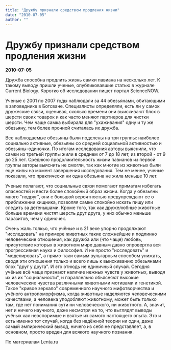 ```yaml
---
title: "Дружбу признали средством продления жизни"
date: "2010-07-05"
author: ""
---
```


# Дружбу признали средством продления жизни

**2010-07-05** 

Дружба способна продлить жизнь самки павиана на несколько лет. К такому выводу пришли ученые, опубликовавшие статью в журнале Current Biology. Коротко об исследовании пишет портал ScienceNOW.

Ученые с 2001 по 2007 годы наблюдали за 44 обезьянами, обитающими в заповеднике в Ботсване. Специалисты определяли, есть ли у самок дружеские связи, оценивая, сколько времени они выискивают блох в шерсти своих товарок и как часто меняют партнеров для чистки шерсти. Чем чаще самка выбирала для "ухаживания" одну и ту же обезьяну, тем более прочной считалась их дружба.

Все наблюдаемые обезьяны были поделены на три группы: наиболее социально активные, обезьяны со средней социальной активностью и обезьяны-одиночки. По итогам исследования авторы выяснили, что самки из третьей группы жили в среднем от 7 до 18 лет, из второй - от 9 до 25 лет. Среднюю продолжительность жизни павианов из первой группы авторы выяснить не смогли, так как многие из животных были еще живы на момент завершения исследования. Тем не менее, ученые показали, что практически ни одна обезьяна не жила меньше 10 лет.

Ученые полагают, что социальные связи помогают приматам избегать опасностей и вести более спокойный образ жизни. Когда у обезьяны много "подруг", они с большой вероятностью предупреждают ее о приближении хищника, позволяя самке спокойно искать пищу или следить за детенышами. Кроме того, так как дружелюбные животные больше времени чистят шерсть друг друга, у них обычно меньше паразитов, чем у одиночек.

Очень жаль толкьо, что учёные и в 21 веке упорно продолжают "исследовать" на примере животных такие сложнейшие и подлинно человеческие отношения, как дружба или (что чаще) любовь, присутствие которых в животном мире давным давно опровергла вся прогрессивная наука и философия. И не просто "исследовать" и "моделировать", а прямо-таки самым вульгарным способом унижать, сводя эти отношения только и всего лишь к выискиванию обезьянами блох "друг у друга". И это отнюдь не единичный случай. Сегодня учёные всё чаще признают наличие нежных чувств у животных, выводя их из их "социальности", и параллельно обьясняют высокие человеческие чувства различными животными мотивами и генетикой. Такое "кривое зеркало" современного научного мифотворчества и учёного антропоморфизма, когда животные наделяются человеческими качествами, а человека уподобляют животному, может быть только там, где нет понимания сути ни человеческого, ни животного. А, значит, нет и ничего научного, даже несмотря на то, что выглядят выводы учёных как неоспоримые и взятые из самого настоящего опыта. Это и есть именно тот случай, когда без надёжной теории ни один, даже самый эмпирический вывод, ничего из себя не представляет, а, в основном, просто вреден для всякого научного познания.

По материалам Lenta.ru